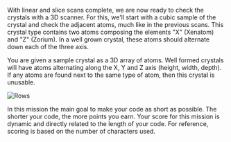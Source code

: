 With linear and slice scans complete, we are now ready to check the crystals with a 3D scanner. For this, we'll
start with a cubic sample of the crystal and check the adjacent atoms, much like in the previous scans. This crystal
type contains two atoms composing the elements "X" (Xenatom) and "Z" (Zorium). In a well grown crystal, these atoms
should alternate down each of the three axis.

You are given a sample crystal as a 3D array of atoms. Well formed crystals will have atoms alternating along the X,
Y and Z axis (height, width, depth). If any atoms are found next to the same type of atom, then this crystal is
unusable.

![Rows](cube.svg)

In this mission the main goal to make your code as short as possible.
The shorter your code, the more points you earn.
Your score for this mission is dynamic and directly related to the length of your code.
For reference, scoring is based on the number of characters used.
